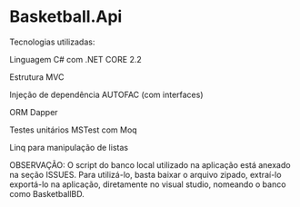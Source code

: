 # Basketball.Api

Tecnologias utilizadas:

Linguagem C# com .NET CORE 2.2

Estrutura MVC

Injeção de dependência AUTOFAC (com interfaces)

ORM Dapper

Testes unitários MSTest com Moq

Linq para manipulação de listas

OBSERVAÇÃO: O script do banco local utilizado na aplicação está anexado na seção ISSUES. Para utilizá-lo, basta baixar o arquivo zipado, extraí-lo exportá-lo na aplicação, diretamente no visual studio, nomeando o banco como BasketballBD.
